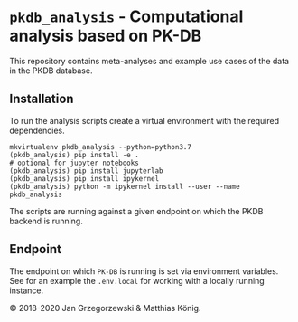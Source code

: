# `pkdb_analysis` - Computational analysis based on PK-DB

This repository contains meta-analyses and example use cases of the data in the PKDB database.

## Installation
To run the analysis scripts create a virtual environment with the required dependencies.
```
mkvirtualenv pkdb_analysis --python=python3.7
(pkdb_analysis) pip install -e .
# optional for jupyter notebooks
(pkdb_analysis) pip install jupyterlab
(pkdb_analysis) pip install ipykernel
(pkdb_analysis) python -m ipykernel install --user --name pkdb_analysis
```
The scripts are running against a given endpoint on which the PKDB backend is running.

## Endpoint
The endpoint on which `PK-DB` is running is set via environment variables.
See for an example the `.env.local` for working with a locally running instance.

&copy; 2018-2020 Jan Grzegorzewski & Matthias König.
